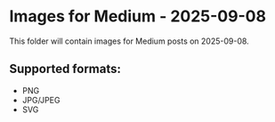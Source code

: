 # Images for Medium - 2025-09-08

This folder will contain images for Medium posts on 2025-09-08.

## Supported formats:
- PNG
- JPG/JPEG
- SVG

